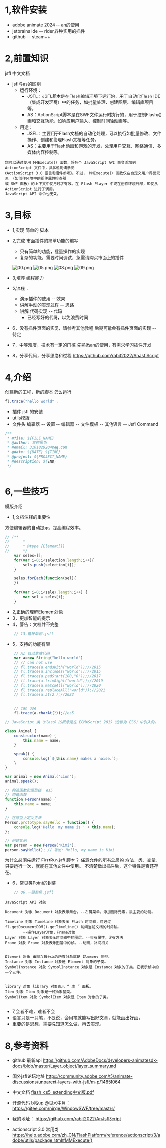 # 1,软件安装

* adobe animate 2024 -- an的使用
* jetbrains ide -- rider,各种实用的插件
* github -- steam++

# 2,前置知识

jsfl
中文文档

+ jsfl与as的区别
    + 运行环境：
        + JSFL：JSFL脚本是在Flash编辑环境下运行的，用于自动化Flash IDE（集成开发环境）中的任务，如批量处理、创建图层、编辑库项目等。
        + AS：ActionScript脚本是在SWF文件运行时执行的，用于控制Flash动画和交互功能，如响应用户输入、控制时间轴动画等。
    + 用途：
        + JSFL：主要用于Flash文档的自动化处理，可以执行如批量修改、文件操作、创建和管理Flash文档等任务。
        + AS：主要用于Flash动画和游戏的开发，处理用户交互、网络通信、多媒体内容控制等。

```text
您可以通过使用 MMExecute() 函数，将各个 JavaScript API 命令添加到 ActionScript 文件中，具体说明请参阅
《ActionScript 3.0 语言和组件参考》。不过， MMExecute() 函数仅在自定义用户界面元素 （如创作环境中的组件属性检查器
或 SWF 面板）的上下文中使用时才有效。在 Flash Player 中或在创作环境外部，即使从 ActionScript 进行了调用，
JavaScript API 命令也无效。
```

# 3,目标

+ 1,实现 简单的 脚本
+ 2,完成 市面插件的简单功能的编写
    - 只有简单的功能，批量操作的实现
    - 复杂的功能，需要时间调试，急需请购买市面上的插件

  ![00.png](./图片/00.png)
  ![05.png](./图片/05.png)
  ![08.png](./图片/08.png)
  ![09.png](./图片/09.png)

+ 3,培养 编程能力
+ 5,流程：
    - 演示插件的使用 -- 效果
    - 讲解手动的实现过程 -- 思路
    - 讲解 代码实现 -- 代码
        - 已经写好的代码，以免浪费时间
+ 6，没有插件页面的实现，请参考其他教程
  后期可能会有插件页面的实现 -- 待定
+ 7，中等难度，技术有一定的门槛
  先熟悉an的使用，有需求学习插件开发
+ 8，分享代码，分享思路和过程
  https://github.com/rabit2022/AnJsflScript

# 4,介绍

创建新的工程，新的脚本
怎么运行

```javascript
fl.trace("hello world");
```

+ 插件 jsfl 的安装
+ utils模版
+ 文件头
  编辑器 -- 设置 -- 编辑器 -- 文件模板 -- 其他语言 -- Jsfl Command

```javascript
/**
 * @file: ${FILE_NAME}
 * @author: 穹的兔兔
 * @email: 3101829204@qq.com
 * @date: ${DATE} ${TIME}
 * @project: ${PROJECT_NAME}
 * @description: ${END}
 */



```

# 6,一些技巧

模版介绍

+ 1,文档注释的重要性

方便编辑器的自动提示，提高编程效率。

```javascript
// /**
//      * 
//      * @type {Element[]}
//      */
    var seles=[];
    for(var i=0;i<selection.length;i++){
        sels.push(selection[i]);
    }
    
    seles.forEach(function(sel){
    })
    
    for(var i=0;i<seles.length;i++) {
        var sel = seles[i];
    }


```

+ 2,正确的理解Element对象
+ 3，更加智能的提示
+ 4，警告：文档并不完整

```javascript
    // 13.循环单帧.jsfl

```

+ 5，支持的功能有限

```javascript
    // AI 自动生成代码
    var a=new String("hello world")
    // // can not use
    // fl.trace(a.endsWith("world"));//2015
    // fl.trace(a.includes("world"));//2015
    // fl.trace(a.padStart(100,"0"));//2017
    // fl.trace(a.trimRight("world"));//2019
    // fl.trace(a.matchAll("world"));//2020
    // fl.trace(a.replaceAll("world"));//2021
    // fl.trace(a.at(2));//2022

    
    // can use
    fl.trace(a.charAt(2));//es5
```

```javascript
// JavaScript 类（class）的概念是在 ECMAScript 2015（也称为 ES6）中引入的。

class Animal {
    constructor(name) {
        this.name = name;
    }

    speak() {
        console.log(`${this.name} makes a noise.`);
    }
}

var animal = new Animal("Lion");
animal.speak();

// 构造函数和原型链  es5
// 构造函数
function Person(name) {
    this.name = name;
}

// 在原型上定义方法
Person.prototype.sayHello = function() {
    console.log('Hello, my name is ' + this.name);
};

// 创建实例
var person = new Person('Kimi');
person.sayHello(); // 输出: Hello, my name is Kimi
```

为什么必须先运行 FirstRun.jsfl 脚本？
任意文件的所有全局的 方法，类，变量，只要运行一次，就能在其他文件中使用。
不清楚做出插件后，这个特性是否还存在。

+ 6，常见类Point的封装

```javascript
    // 06.一键聚焦.jsfl
```

```text
JavaScript API 对象

Document 对象 Document 对象表示舞台。--右键菜单，添加删除元素，最主要的功能。

Timeline 对象 Timeline 对象表示 Flash 时间轴，可通过 fl.getDocumentDOM().getTimeline() 访问当前文档的时间轴。
        --操作Layer对象，Frame对象
Layer 对象 Layer 对象表示时间轴中的图层。--只有属性，没有方法
Frame 对象 Frame 对象表示图层中的帧。--动画，补间相关


Element 对象 出现在舞台上的所有对象都是 Element 类型。
Instance 对象 Instance 对象是 Element 对象的子类。
SymbolInstance 对象 SymbolInstance 对象是 Instance 对象的子类，它表示帧中的一个元件。


library 对象 library 对象表示 “ 库 ” 面板。
Item 对象 Item 对象是一种抽象基类。
SymbolItem 对象 SymbolItem 对象是 Item 对象的子类。


```

+ 7,会者不难，难者不会
+ 语言只是一只笔，不是说，会用笔就能写出好文章，就能画出好画，
+ 重要的是思想，需要先知道怎么做，再去实现。

# 8,参考资料

* github 最新api
  https://github.com/AdobeDocs/developers-animatesdk-docs/blob/master/Layer_object/layer_summary.md
* 国外jsfl论坛地址
  https://community.adobe.com/t5/animate-discussions/unparent-layers-with-jsfl/m-p/14851064
* 中文文档
  [flash_cs5_extending中文版.pdf](../flash_cs5_extending中文版.pdf)

* 开源代码 b站up @见水中月：
  https://gitee.com/ninge/WindowSWF/tree/master/
* 我的地址：
  https://github.com/rabit2022/AnJsflScript

* actionscript 3.0 常用类
  https://help.adobe.com/zh_CN/FlashPlatform/reference/actionscript/3/adobe/utils/package.html#MMExecute()
